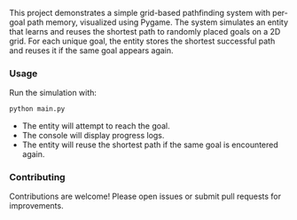 This project demonstrates a simple grid-based pathfinding system with per-goal path memory, visualized using Pygame. The system simulates an entity that learns and reuses the shortest path to randomly placed goals on a 2D grid. For each unique goal, the entity stores the shortest successful path and reuses it if the same goal appears again.

### Usage

Run the simulation with:
```sh
python main.py
```
- The entity will attempt to reach the goal.
- The console will display progress logs.
- The entity will reuse the shortest path if the same goal is encountered again.

### Contributing

Contributions are welcome! Please open issues or submit pull requests for improvements.
